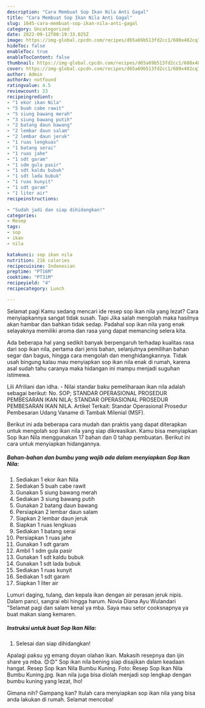 ```yaml
---
description: "Cara Membuat Sop Ikan Nila Anti Gagal"
title: "Cara Membuat Sop Ikan Nila Anti Gagal"
slug: 1645-cara-membuat-sop-ikan-nila-anti-gagal
category: Uncategorized
date: 2022-09-12T00:19:33.025Z
image: https://img-global.cpcdn.com/recipes/d65a69b513fd2cc1/680x482cq70/sop-ikan-nila-foto-resep-utama.jpg
hideToc: false
enableToc: true
enableTocContent: false
thumbnail: https://img-global.cpcdn.com/recipes/d65a69b513fd2cc1/680x482cq70/sop-ikan-nila-foto-resep-utama.jpg
cover: https://img-global.cpcdn.com/recipes/d65a69b513fd2cc1/680x482cq70/sop-ikan-nila-foto-resep-utama.jpg
author: Admin
authorAv: notfound
ratingvalue: 4.5
reviewcount: 23
recipeingredient:
- "1 ekor ikan Nila"
- "5 buah cabe rawit"
- "5 siung bawang merah"
- "3 siung bawang putih"
- "2 batang daun bawang"
- "2 lembar daun salam"
- "2 lembar daun jeruk"
- "1 ruas lengkuas"
- "1 batang serai"
- "1 ruas jahe"
- "1 sdt garam"
- "1 sdm gula pasir"
- "1 sdt kaldu bubuk"
- "1 sdt lada bubuk"
- "1 ruas kunyit"
- "1 sdt garam"
- "1 liter air"
recipeinstructions:

- "Sudah jadi dan siap dihidangkan!"
categories:
- Resep
tags:
- sop
- ikan
- nila

katakunci: sop ikan nila 
nutrition: 216 calories
recipecuisine: Indonesian
preptime: "PT16M"
cooktime: "PT31M"
recipeyield: "4"
recipecategory: Lunch

---
```



Selamat pagi Kamu sedang mencari ide resep sop ikan nila yang lezat? Cara menyiapkannya sangat tidak susah. Tapi Jika salah mengolah maka hasilnya akan hambar dan bahkan tidak sedap. Padahal sop ikan nila yang enak selayaknya memiliki aroma dan rasa yang dapat memancing selera kita.


Ada beberapa hal yang sedikit banyak berpengaruh terhadap kualitas rasa dari sop ikan nila, pertama dari jenis bahan, selanjutnya pemilihan bahan segar dan bagus, hingga cara mengolah dan menghidangkannya. Tidak usah bingung kalau mau menyiapkan sop ikan nila enak di rumah, karena asal sudah tahu caranya maka hidangan ini mampu menjadi suguhan istimewa.

Lili Afriliani dan idha. - Nilai standar baku pemeliharaan ikan nila adalah sebagai berikut: No. SOP; STANDAR OPERASIONAL PROSEDUR PEMBESARAN IKAN NILA; STANDAR OPERASIONAL PROSEDUR PEMBESARAN IKAN NILA. Artikel Terkait: Standar Operasional Prosedur Pembesaran Udang Vaname di Tambak Milenial (MSF).


Berikut ini ada beberapa cara mudah dan praktis yang dapat diterapkan untuk mengolah sop ikan nila yang siap dikreasikan. Kamu bisa menyiapkan Sop Ikan Nila menggunakan 17 bahan dan 0 tahap pembuatan. Berikut ini cara untuk menyiapkan hidangannya.

<!--inarticleads1-->

##### Bahan-bahan dan bumbu yang wajib ada dalam menyiapkan Sop Ikan Nila:

1. Sediakan 1 ekor ikan Nila
1. Sediakan 5 buah cabe rawit
1. Gunakan 5 siung bawang merah
1. Sediakan 3 siung bawang putih
1. Gunakan 2 batang daun bawang
1. Persiapkan 2 lembar daun salam
1. Siapkan 2 lembar daun jeruk
1. Siapkan 1 ruas lengkuas
1. Sediakan 1 batang serai
1. Persiapkan 1 ruas jahe
1. Gunakan 1 sdt garam
1. Ambil 1 sdm gula pasir
1. Gunakan 1 sdt kaldu bubuk
1. Gunakan 1 sdt lada bubuk
1. Sediakan 1 ruas kunyit
1. Sediakan 1 sdt garam
1. Siapkan 1 liter air


Lumuri daging, tulang, dan kepala ikan dengan air perasan jeruk nipis. Dalam panci, sangrai ebi hingga harum. Novia Diana Ayu Wulandari &#34;Selamat pagi dan salam kenal ya mba. Saya mau setor cooksnapnya ya buat makan siang kemaren. 

<!--inarticleads2-->

##### Instruksi untuk buat Sop Ikan Nila:


1. Selesai dan siap dihidangkan!

Apalagi paksu yg emang doyan olahan ikan. Makasih resepnya dan ijin share ya mba. 😊😊&#34; Sop ikan nila bening siap disajikan dalam keadaan hangat. Resep Sop Ikan Nila Bumbu Kuning. Foto: Resep Sop Ikan Nila Bumbu Kuning.jpg. Ikan nila juga bisa diolah menjadi sop lengkap dengan bumbu kuning yang lezat, lho! 

Gimana nih? Gampang kan? Itulah cara menyiapkan sop ikan nila yang bisa anda lakukan di rumah. Selamat mencoba!
